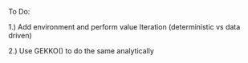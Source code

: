 To Do:

1.) Add environment and perform value Iteration (deterministic vs data driven)

2.) Use GEKKO() to do the same analytically

